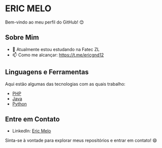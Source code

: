 # ERIC MELO

Bem-vindo ao meu perfil do GitHub! 😊

## Sobre Mim

- 🔭 Atualmente estou estudando na Fatec ZL
- 📫 Como me alcançar: https://t.me/ericgnd12

## Linguagens e Ferramentas

Aqui estão algumas das tecnologias com as quais trabalho:

- [PHP](https://www.php.net/)
- [Java](https://dev.java/)
- [Python](https://www.python.org/)

## Entre em Contato

- LinkedIn: [Eric Melo](https://www.linkedin.com/in/eric-oliveira-mello/)

Sinta-se à vontade para explorar meus repositórios e entrar em contato! 😄
